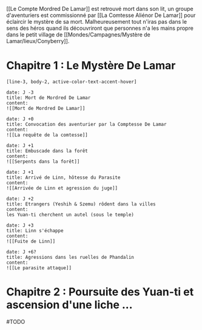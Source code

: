[[Le Compte Mordred De Lamar]] est retrouvé mort dans son lit, un groupe d'aventuriers est commissionné par [[La Comtesse Aliénor De Lamar]] pour éclaircir le mystère de sa mort. Malheureusement tout n'iras pas dans le sens des héros quand ils découvriront que personnes n'a les mains propre dans le petit village de [[Mondes/Campagnes/Mystère de Lamar/lieux/Conyberry]].

# Chapitre 1 : Le Mystère De Lamar
```timeline-labeled
[line-3, body-2, active-color-text-accent-hover]

date: J -3
title: Mort de Mordred De Lamar
content:
![[Mort de Mordred De Lamar]]

date: J +0
title: Convocation des aventurier par la Comptesse De Lamar
content:
![[La requête de la comtesse]]

date: J +1
title: Embuscade dans la forêt
content:
![[Serpents dans la forêt]]

date: J +1
title: Arrivé de Linn, hôtesse du Parasite
content:
![[Arrivée de Linn et agression du juge]]

date: J +2
title: Etrangers (Yeshih & Szemu) rôdent dans la villes
content:
les Yuan-ti cherchent un autel (sous le temple)

date: J +3
title: Linn s'échappe
content:
![[Fuite de Linn]]

date: J +6?
title: Agressions dans les ruelles de Phandalin
content:
![[Le parasite attaque]]

```
# Chapitre 2 : Poursuite des Yuan-ti et ascension d'une liche ...
#TODO 